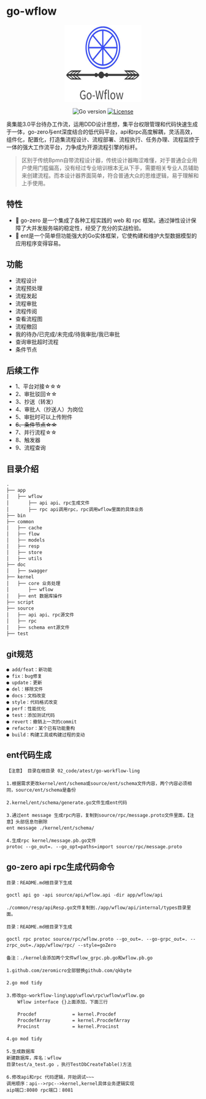 # go-wflow

<div align=center>
<img src="./QQ截图20221009124602.png" width="200" height="200"/>

<br/>

![Go version](https://img.shields.io/badge/go-v1.18-9cf)
[![License](https://img.shields.io/badge/license-MIT-blue.svg)](https://github.com/qkbyte/go-workflow/blob/ling/LICENSE)

</div>

奥集能3.0平台待办工作流，运用DDD设计思想，集平台权限管理和代码快速生成于一体，go-zero与ent深度结合的低代码平台，api和rpc高度解耦，灵活高效，组件化，配置化，打造集流程设计、流程部署、流程执行、任务办理、流程监控于一体的强大工作流平台，力争成为开源流程引擎的标杆。

> 区别于传统Bpmn自带流程设计器，传统设计器晦涩难懂，对于普通企业用户使用门槛偏高，没有经过专业培训根本无从下手，需要相关专业人员辅助来创建流程。而本设计器界面简单，符合普通大众的思维逻辑，易于理解和上手使用。

## 特性
- 👏 go-zero 是一个集成了各种工程实践的 web 和 rpc 框架。通过弹性设计保障了大并发服务端的稳定性，经受了充分的实战检验。
- 💪 ent是一个简单但功能强大的Go实体框架，它使构建和维护大型数据模型的应用程序变得容易。

## 功能

* 流程设计
* 流程预处理
* 流程发起
* 流程审批
* 流程传阅
* 查看流程图
* 流程撤回
* 我的待办/已完成/未完成/待我审批/我已审批
* 查询审批超时流程
* 条件节点

## 后续工作


* 1、平台对接☆☆☆
* 2、审批驳回☆☆
* 3、抄送（转发）
* 4、审批人（抄送人）为岗位
* 5、审批时可以上传附件
* ~~6、条件节点☆☆~~
* 7、并行流程☆☆
* 8、触发器
* 9、流程查询


## 目录介绍

```
.
├── app
│	├── wflow
│   	├── api api、rpc生成文件
│    	├── rpc api调用rpc，rpc调用wflow里面的具体业务
├── bin
├── common
│	├── cache
│	├── flow 
│	├── models
│	├── resp
│	├── store
│	├── utils
├── doc
│	├── swagger
├── kernel
│	├── core 业务处理
│		├── wflow
│	├── ent 数据库操作
├── script
├── source
│	├── api api、rpc源文件
│   ├── rpc
│   ├── schema ent源文件
├── test
```

## git规范
```
● add/feat：新功能
● fix：bug修复
● update：更新
● del：移除文件
● docs：文档改变
● style：代码格式改变
● perf：性能优化
● test：添加测试代码
● revert：撤销上一次的commit
● refactor：某个已有功能重构
● build：构建工具或构建过程的变动
```

## ent代码生成
```
【注意】 目录在根目录 02_code/atest/go-workflow-ling

1.根据需求更改kernel/ent/schema或source/ent/schema文件内容，两个内容必须相同，source/ent/schema是备份

2.kernel/ent/schema/generate.go文件生成ent代码

3.通过ent message 生成rpc内容，复制到source/rpc/message.proto文件里面，【注意】头部信息勿删除
ent message ./kernel/ent/schema/

4.生成rpc kernel/message.pb.go文件
protoc --go_out=. --go_opt=paths=import source/rpc/message.proto
```

## go-zero api rpc生成代码命令
```
目录：README.md根目录下生成

goctl api go -api source/api/wflow.api -dir app/wflow/api

./common/resp/apiResp.go文件复制到./app/wflow/api/internal/types目录里面。

目录：README.md根目录下生成

goctl rpc protoc source/rpc/wflow.proto --go_out=. --go-grpc_out=. --zrpc_out=./app/wflow/rpc/ --style=goZero

备注：./kernel会添加两个文件wflow_grpc.pb.go和wflow.pb.go

1.github.com/zeromicro全部替换github.com/qkbyte

2.go mod tidy

3.修改go-workflow-ling\app\wflow\rpc\wflow\wflow.go
	Wflow interface {}上面添加，下面三行
	
    Procdef       		= kernel.Procdef
	ProcdefArray        = kernel.ProcdefArray
	Procinst       		= kernel.Procinst

4.go mod tidy

5.生成数据库
新建数据库，库名：wflow
目录test/a_test.go ，执行TestDbCreateTable()方法

6.修改api和rpc 代码逻辑，开始调试~~~
调用顺序：api-->rpc-->kernel,kernel具体业务逻辑实现
aip端口:8080 rpc端口：8081

```




